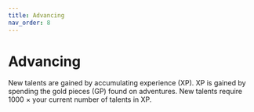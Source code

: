 ```yaml
---
title: Advancing
nav_order: 8
---
```


# Advancing
New talents are gained by accumulating experience (XP). XP is gained by spending the gold pieces (GP) found on adventures. New talents require 1000 × your current number of talents in XP.